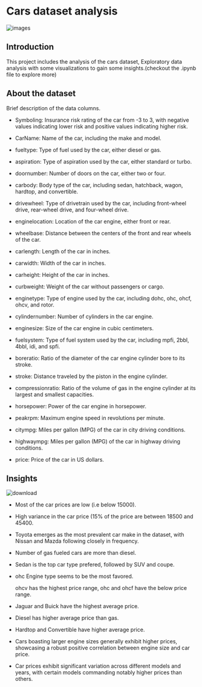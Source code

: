 # Cars dataset analysis

![images](https://github.com/ab-techz/Cars-data/assets/142206534/e76e4edd-c623-49f8-921a-fecfc5954f7b)

## Introduction
This project includes the analysis of the cars dataset, Exploratory data analysis with some visualizations to gain some insights.(checkout the .ipynb file to explore more)

## About the dataset

 Brief description of the data columns.
 
- Symboling: Insurance risk rating of the car from -3 to 3, with negative values indicating lower risk and positive values indicating higher risk.

- CarName: Name of the car, including the make and model.

- fueltype: Type of fuel used by the car, either diesel or gas.

- aspiration: Type of aspiration used by the car, either standard or turbo.

- doornumber: Number of doors on the car, either two or four.

- carbody: Body type of the car, including sedan, hatchback, wagon, hardtop, and convertible.

- drivewheel: Type of drivetrain used by the car, including front-wheel drive, rear-wheel drive, and four-wheel drive.

- enginelocation: Location of the car engine, either front or rear.

- wheelbase: Distance between the centers of the front and rear wheels of the car.

- carlength: Length of the car in inches.

- carwidth: Width of the car in inches.

- carheight: Height of the car in inches.

- curbweight: Weight of the car without passengers or cargo.

- enginetype: Type of engine used by the car, including dohc, ohc, ohcf, ohcv, and rotor.

- cylindernumber: Number of cylinders in the car engine.

- enginesize: Size of the car engine in cubic centimeters.

- fuelsystem: Type of fuel system used by the car, including mpfi, 2bbl, 4bbl, idi, and spfi.

- boreratio: Ratio of the diameter of the car engine cylinder bore to its stroke.

- stroke: Distance traveled by the piston in the engine cylinder.

- compressionratio: Ratio of the volume of gas in the engine cylinder at its largest and smallest capacities.

- horsepower: Power of the car engine in horsepower.

- peakrpm: Maximum engine speed in revolutions per minute.

- citympg: Miles per gallon (MPG) of the car in city driving conditions.

- highwaympg: Miles per gallon (MPG) of the car in highway driving conditions.

- price: Price of the car in US dollars.


## Insights
![download](https://github.com/ab-techz/Cars-data/assets/142206534/0f50a3e4-b274-42c2-95b1-56bc69e30e1a)

- Most of the car prices are low (i.e below 15000).
- High variance in the car price (15% of the price are between 18500 and 45400.
- Toyota emerges as the most prevalent car make in the dataset, with Nissan and Mazda following closely in frequency.
- Number of gas fueled cars are more than diesel.
- Sedan is the top car type prefered, followed by SUV and coupe.
- ohc Engine type seems to be the most favored.
  
  ohcv has the highest price range, ohc and ohcf have the below price range.
  
- Jaguar and Buick have the highest average price.
- Diesel has higher average price than gas.
- Hardtop and Convertible have higher average price.
- Cars boasting larger engine sizes generally exhibit higher prices, showcasing a robust positive correlation between engine size and car price.
- Car prices exhibit significant variation across different models and years, with certain models commanding notably higher prices than others.
